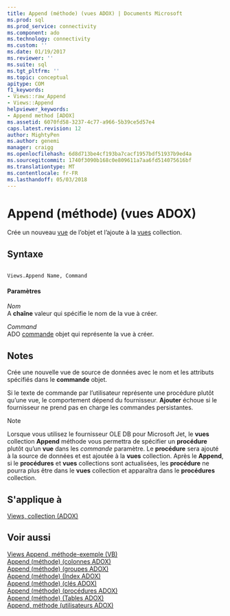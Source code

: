 ```yaml
---
title: Append (méthode) (vues ADOX) | Documents Microsoft
ms.prod: sql
ms.prod_service: connectivity
ms.component: ado
ms.technology: connectivity
ms.custom: ''
ms.date: 01/19/2017
ms.reviewer: ''
ms.suite: sql
ms.tgt_pltfrm: ''
ms.topic: conceptual
apitype: COM
f1_keywords:
- Views::raw_Append
- Views::Append
helpviewer_keywords:
- Append method [ADOX]
ms.assetid: 6070fd58-3237-4c77-a966-5b39ce5d57e4
caps.latest.revision: 12
author: MightyPen
ms.author: genemi
manager: craigg
ms.openlocfilehash: 6d8d713be4cf193ba7cacf1957bdf51937b9ed4a
ms.sourcegitcommit: 1740f3090b168c0e809611a7aa6fd514075616bf
ms.translationtype: MT
ms.contentlocale: fr-FR
ms.lasthandoff: 05/03/2018
---
```

# <a name="append-method-adox-views"></a>Append (méthode) (vues ADOX)
Crée un nouveau [vue](../../../ado/reference/adox-api/view-object-adox.md) de l’objet et l’ajoute à la [vues](../../../ado/reference/adox-api/views-collection-adox.md) collection.  
  
## <a name="syntax"></a>Syntaxe  
  
```  
  
Views.Append Name, Command  
```  
  
#### <a name="parameters"></a>Paramètres  
 *Nom*  
 A **chaîne** valeur qui spécifie le nom de la vue à créer.  
  
 *Command*  
 ADO [commande](../../../ado/reference/ado-api/command-object-ado.md) objet qui représente la vue à créer.  
  
## <a name="remarks"></a>Notes  
 Crée une nouvelle vue de source de données avec le nom et les attributs spécifiés dans le **commande** objet.  
  
 Si le texte de commande par l’utilisateur représente une procédure plutôt qu’une vue, le comportement dépend du fournisseur. **Ajouter** échoue si le fournisseur ne prend pas en charge les commandes persistantes.  
  
> [!NOTE]
>  Lorsque vous utilisez le fournisseur OLE DB pour Microsoft Jet, le **vues** collection **Append** méthode vous permettra de spécifier un **procédure** plutôt qu’un **vue** dans les *commande* paramètre. Le **procédure** sera ajouté à la source de données et est ajoutée à la **vues** collection. Après le **Append**, si le **procédures** et **vues** collections sont actualisées, les **procédure** ne pourra plus être dans le **vues** collection et apparaîtra dans le **procédures** collection.  
  
## <a name="applies-to"></a>S'applique à  
 [Views, collection (ADOX)](../../../ado/reference/adox-api/views-collection-adox.md)  
  
## <a name="see-also"></a>Voir aussi  
 [Views Append, méthode-exemple (VB)](../../../ado/reference/adox-api/views-append-method-example-vb.md)   
 [Append (méthode) (colonnes ADOX)](../../../ado/reference/adox-api/append-method-adox-columns.md)   
 [Append (méthode) (groupes ADOX)](../../../ado/reference/adox-api/append-method-adox-groups.md)   
 [Append (méthode) (Index ADOX)](../../../ado/reference/adox-api/append-method-adox-indexes.md)   
 [Append (méthode) (clés ADOX)](../../../ado/reference/adox-api/append-method-adox-keys.md)   
 [Append (méthode) (procédures ADOX)](../../../ado/reference/adox-api/append-method-adox-procedures.md)   
 [Append (méthode) (Tables ADOX)](../../../ado/reference/adox-api/append-method-adox-tables.md)   
 [Append, méthode (utilisateurs ADOX)](../../../ado/reference/adox-api/append-method-adox-users.md)
